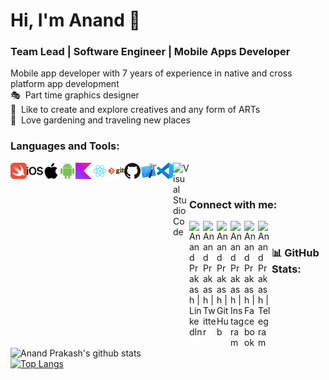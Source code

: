 # Hi, I'm Anand 👋
### Team Lead | Software Engineer | Mobile Apps Developer

Mobile app developer with 7 years of experience in native and cross platform app development 
<br />🎭 &nbsp;Part time graphics designer
<br />🎨 &nbsp;Like to create and explore creatives and any form of ARTs
<br />🌱 &nbsp;Love gardening and traveling new places

### Languages and Tools:
<img align="left" alt="Swift" width="26px" src="https://raw.githubusercontent.com/github/explore/80688e429a7d4ef2fca1e82350fe8e3517d3494d/topics/swift/swift.png" />
<img align="left" alt="iOS" width="26px" src="https://raw.githubusercontent.com/github/explore/80688e429a7d4ef2fca1e82350fe8e3517d3494d/topics/ios/ios.png" />
<img align="left" alt="Apple" width="26px" src="https://github.com/devicons/devicon/blob/master/icons/apple/apple-original.svg" />
<img align="left" alt="Android" width="26px" src="https://raw.githubusercontent.com/github/explore/80688e429a7d4ef2fca1e82350fe8e3517d3494d/topics/android/android.png" />
<img align="left" alt="Kotlin" width="26px" src="https://raw.githubusercontent.com/github/explore/80688e429a7d4ef2fca1e82350fe8e3517d3494d/topics/kotlin/kotlin.png" />
<img align="left" alt="React Native" width="26px" src="https://raw.githubusercontent.com/github/explore/80688e429a7d4ef2fca1e82350fe8e3517d3494d/topics/react/react.png" />
<img align="left" alt="Git" width="26px" src="https://raw.githubusercontent.com/github/explore/80688e429a7d4ef2fca1e82350fe8e3517d3494d/topics/git/git.png" />
<img align="left" alt="GitHub" width="26px" src="https://raw.githubusercontent.com/github/explore/78df643247d429f6cc873026c0622819ad797942/topics/github/github.png" />
<img align="left" alt="XCode" width="26px" src="https://raw.githubusercontent.com/github/explore/80688e429a7d4ef2fca1e82350fe8e3517d3494d/topics/xcode/xcode.png" />
<img align="left" alt="Visual Studio Code" width="26px" src="https://raw.githubusercontent.com/github/explore/80688e429a7d4ef2fca1e82350fe8e3517d3494d/topics/visual-studio-code/visual-studio-code.png" />
<img align="left" alt="Visual Studio Code" width="26px" src="https://upload.wikimedia.org/wikipedia/commons/c/c2/Adobe_XD_CC_icon.svg" />

<br />
<br />

### Connect with me:

[<img align="left" alt="Anand Prakash | LinkedIn" width="22px" src="https://cdn.jsdelivr.net/npm/simple-icons@v3/icons/linkedin.svg" />][linkedin]
[<img align="left" alt="Anand Prakash | Twitter" width="22px" src="https://cdn.jsdelivr.net/npm/simple-icons@v3/icons/twitter.svg" />][twitter]
[<img align="left" alt="Anand Prakash | GitHub" width="22px" src="https://cdn.jsdelivr.net/npm/simple-icons@v3/icons/github.svg" />][github]
[<img align="left" alt="Anand Prakash | Instagram" width="22px" src="https://cdn.jsdelivr.net/npm/simple-icons@v3/icons/instagram.svg" />][instagram]
[<img align="left" alt="Anand Prakash | Facebook" width="22px" src="https://cdn.jsdelivr.net/npm/simple-icons@v3/icons/facebook.svg" />][facebook]
[<img align="left" alt="Anand Prakash | Telegram" width="22px" src="https://cdn.jsdelivr.net/npm/simple-icons@v3/icons/telegram.svg" />][telegram]

<br />

### 📊 GitHub Stats:
![Anand Prakash's github stats](https://github-readme-stats.vercel.app/api?username=anand00&show_icons=true&theme=dracula&hide_title=true&include_all_commits=true&count_private=true&hide_border=true)
<br />
[![Top Langs](https://github-readme-stats.vercel.app/api/top-langs/?username=anand00&layout=compact&icon_color=805AD5&text_color=718096&bg_color=ffffff00&hide_border=true&langs_count=8&hide=Hack,Makefile)](https://github.com/anand00)

[linkedin]: https://www.linkedin.com/in/anandprakash3/
[instagram]: https://www.instagram.com/anand.abc
[twitter]: https://twitter.com/anandit7
[facebook]: https://www.facebook.com/anandprakash07/
[github]: https://github.com/anand00
[telegram]: https://t.me/aanand-prakash
